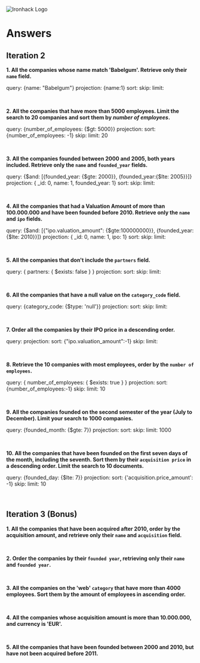 ![Ironhack Logo](https://i.imgur.com/1QgrNNw.png)

# Answers

## Iteration 2

**1. All the companies whose name match 'Babelgum'. Retrieve only their `name` field.**

<!-- Your Query Goes Here -->
query: {name: "Babelgum"}
projection: {name:1}
sort: 
skip: 
limit: 

<br>

**2. All the companies that have more than 5000 employees. Limit the search to 20 companies and sort them by *number of employees*.**

<!-- Your Query Goes Here -->
query: {number_of_employees: {$gt: 5000}}
projection: 
sort: {number_of_employees: -1}
skip: 
limit: 20

<br>

**3. All the companies founded between 2000 and 2005, both years included. Retrieve only the `name` and `founded_year` fields.**

<!-- Your Query Goes Here -->

query: {$and: [{founded_year: {$gte: 2000}}, {founded_year:{$lte: 2005}}]}
projection: { _id: 0, name: 1, founded_year: 1} 
sort: 
skip: 
limit: 

<br>

**4. All the companies that had a Valuation Amount of more than 100.000.000 and have been founded before 2010. Retrieve only the `name` and `ipo` fields.**

<!-- Your Query Goes Here -->

query: {$and: [{"ipo.valuation_amount": {$gte:100000000}}, {founded_year:{$lte: 2010}}]}
projection: { _id: 0, name: 1, ipo: 1} 
sort: 
skip: 
limit: 

<br>

**5. All the companies that don't include the `partners` field.**

<!-- Your Query Goes Here -->

query: { partners: { $exists: false } }
projection: 
sort: 
skip: 
limit: 

<br>

**6. All the companies that have a null value on the `category_code` field.**

<!-- Your Query Goes Here -->

query: {category_code: {$type: 'null'}}
projection: 
sort: 
skip: 
limit: 

<br>

**7. Order all the companies by their IPO price in a descending order.**

<!-- Your Query Goes Here -->

query: 
projection: 
sort: {"ipo.valuation_amount":-1}
skip: 
limit: 


<br>

**8. Retrieve the 10 companies with most employees, order by the `number of employees`.**

<!-- Your Query Goes Here -->

query: { number_of_employees: { $exists: true } }
projection: 
sort: {number_of_employees:-1}
skip: 
limit: 10


<br>

**9. All the companies founded on the second semester of the year (July to December). Limit your search to 1000 companies.**

<!-- Your Query Goes Here -->

query: {founded_month: {$gte: 7}}
projection: 
sort: 
skip: 
limit: 1000


<br>

**10. All the companies that have been founded on the first seven days of the month, including the seventh. Sort them by their `acquisition price` in a descending order. Limit the search to 10 documents.**

<!-- Your Query Goes Here -->

query: {founded_day: {$lte: 7}}
projection: 
sort: {'acquisition.price_amount': -1}
skip: 
limit: 10

<br>

## Iteration 3 (Bonus)

**1. All the companies that have been acquired after 2010, order by the acquisition amount, and retrieve only their `name` and `acquisition` field.**

<!-- Your Query Goes Here -->

<br>

**2. Order the companies by their `founded year`, retrieving only their `name` and `founded year`.**

<!-- Your Query Goes Here -->

<br>

**3. All the companies on the 'web' `category` that have more than 4000 employees. Sort them by the amount of employees in ascending order.**

<!-- Your Query Goes Here -->

<br>

**4. All the companies whose acquisition amount is more than 10.000.000, and currency is 'EUR'.**

<!-- Your Query Goes Here -->

<br>

**5. All the companies that have been founded between 2000 and 2010, but have not been acquired before 2011.**

<!-- Your Query Goes Here -->

<br>
